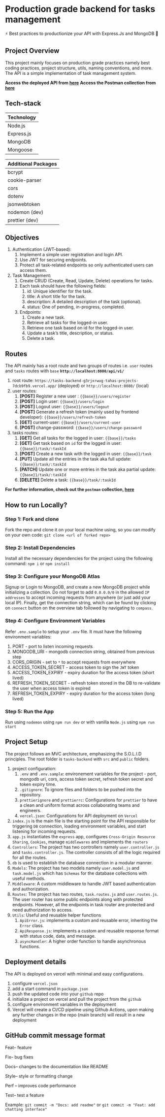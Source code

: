 # Production grade backend for tasks management

⚡ Best practices to productionize your API with Express.Js and MongoDB 💪

## Project Overview

This project mainly focuses on production grade practices namely best coding practices, project structure, utils, naming conventions, and more. The API is a simple implementation of task management system.

**Access the deployed API from [here](https://tasks-backend-g3rjxrwug-tahas-projects-7dcb9fb9.vercel.app/)**
**Access the Postman collection from [here](https://documenter.getpostman.com/view/23795224/2sAYQamrb9)** 

## Tech-stack

| Technology |
| ---------- |
| Node.js    |
| Express.js |
| MongoDB    |
| Mongoose   |

| Additional Packages |
| ------------------- |
| bcrypt              |
| cookie-parser       |
| cors                |
| dotenv              |
| jsonwebtoken        |
| nodemon (dev)       |
| prettier (dev)      |

## Objectives

1. Authentication (JWT-based):
   1. Implement a simple user registration and login API.
   2. Use JWT for securing endpoints.
   3. Protect all task-related endpoints so only authenticated users can access them.
2. Task Management:
   1. Create CRUD (Create, Read, Update, Delete) operations for tasks.
   2. Each task should have the following fields:
      1. id: Unique identifier for the task.
      2. title: A short title for the task.
      3. description: A detailed description of the task (optional).
      4. status: One of pending, in-progress, completed.
   3. Endpoints:
      1. Create a new task.
      2. Retrieve all tasks for the logged-in user.
      3. Retrieve one task based on id for the logged-in user.
      4. Update a task’s title, description, or status.
      5. Delete a task.

## Routes

The API mainly has a root route and two groups of routes i.e. `user` routes and `tasks` routes with `base` **`http://localhost:8000/api/v1/`**

1. root route: `https://tasks-backend-g3rjxrwug-tahas-projects-7dcb9fb9.vercel.app/` (deployed) or `http://localhost:8080/` (local)
2. user routes:  
   1. **[POST]** Register a new user : `{{base}}/users/register`
   2. **[POST]** Login user: `{{base}}/users/login`
   3. **[POST]** Logout user: `{{base}}/users/logout`
   4. **[POST]** Generate a refresh token (mainly used by frontend developer): `{{base}}/users/refresh-token`
   5. **[GET]** current-user: `{{base}}/users/current-user`
   6. **[POST]** change-password: `{{base}}/users/change-password`
3. tasks routes:
   1. **[GET]** Get all tasks for the logged in user: `{{base}}/tasks`
   2. **[GET]** Get task based on `id` for the logged in user: `{{base}}/task/:taskId`
   3. **[POST]** Create a new task with the logged in user: `{{base}}/task`
   4. **[PUT]** Update all the entries in the task aka full update: `{{base}}/task/:taskId`
   5. **[PATCH]** Update one or more entries in the task aka partial update: `{{base}}/task/:taskId`
   6. **[DELETE]** Delete a task: `{{base}}/task/:taskId`

**For further information, check out the `postman` collection, [here]("https://documenter.getpostman.com/view/23795224/2sAYQamrb9)**
  
## How to run Locally?

### Step 1: Fork and clone

Fork the repo and clone it on your local machine using, so you can modify on your own code:
`git clone <url of forked repo>`

### Step 2: Install Dependencies

Install all the necessary dependencies for the project using the following command:
`npm i` or `npm install`

### Step 3: Configure your MongoDB Atlas

Signup or Login to MongoDB, and create a new MongoDB project while initializing a collection. Do not forget to add `0.0.0.0/0` in the allowed `IP addresses` to accept incoming requests from anywhere (or just add your local IP). Finally, get the connection string, which can be found by clicking on `connect` button on the overview tab followed by navigating to `compass`.

### Step 4: Configure Environment Variables

Refer `.env.sample` to setup your `.env` file. It must have the following environment variables:

1. PORT - port to listen incoming requests
2. MONGODB_URI - mongodb connection string, obtained from previous step
3. CORS_ORIGIN - set to `*` to accept requests from everywhere
4. ACCESS_TOKEN_SECRET - access token to sign the `JWT` token
5. ACCESS_TOKEN_EXPIRY - expiry duration for the access token (short lived)
6. REFRESH_TOKEN_SECRET - refresh token stored in the DB to re-validate the user when access token is expired
7. REFRESH_TOKEN_EXPIRY - expiry duration for the access token (long lived)

### Step 5: Run the App

Run using `nodemon` using `npm run dev` or with vanilla `Node.js` using `npm run start`

## Project Setup

The project follows an MVC architecture, emphasizing the S.O.L.I.D principles. The root folder is `tasks-backend` with `src` and `public` folders.

1. project configuration:
   1. `.env` and `.env.sample`: environement variables for the project - port, mongodb uri, cors, access token secret, refresh token secret and token expiry time.
   2. `.gitignore`: To ignore files and folders to be pushed into the repository.
   3. `prettierignore` and `prettierrc`: Configurations for `prettier` to have a clean and uniform format across collaborating teams and engineers.
   4. `vercel.json`: Configurations for API deployment on `Vercel`
2. `index.js` is the main file is the starting point for the API responsible for triggering `DB` connection, loading environment variables, and start listening for incoming requests.
3. `app.js`  instantiates the `express` app, configures `Cross-Origin Resource Sharing`, `Cookies`, manage `middlewares` and implements the `routers`
4. `Controllers`: The project has two controllers namely `user.controller.js` and `tasks.controller.js`. The controller consists of all the logic required for all the routes.
5. `db` is used to establish the database connection in a modular manner.
6. `Models`: The project has two models namely `user.model.js` and `task.model.js` which has `Schemas` for the database collections with useful methods.
7. `Middleware`: A custom middleware to handle JWT based authentication and authorization.
8. `Routes`: The project has two routes, `task.routes.js` and `user.routes.js`. The user router has some public endpoints along with protected endpoints. However, all the endpoints in task router are protected and need authorization to access.
9. `Utils`: Useful and reusable helper functions
    1. `ApiError.js`: implements a custom and reusable error, inheriting the `Error` class.
    2. `ApiResponse.js`: implements a custom and reusable response format with status code, data, and message.
    3. `asyncHandler`: A higher order function to handle asynchronous functions.  

## Deployment details

The API is deployed on vercel with minimal and easy configurations.

1. configure `vercel.json`
2. add a start command in `package.json`
3. push the updated code into your `github` repo
4. initialize a project on vercel and pull the project from the `github`
5. configure environment variables in the deployment
6. Vercel will create a CI/CD pipeline using Github Actions, upon making any further changes in the repo (main branch) will result in a new deployment

## GitHub commit message format

Feat– feature

Fix– bug fixes

Docs– changes to the documentation like README

Style– style or formatting change

Perf – improves code performance

Test– test a feature

Example: `git commit -m "Docs: add readme"` or `git commit -m "Feat: add chatting interface"`  